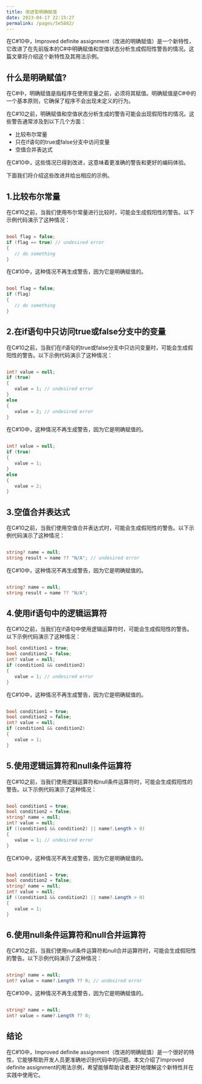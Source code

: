 ```yaml
---
title: 改进型明确赋值
date: 2023-04-17 22:15:27
permalink: /pages/5e5882/
---
```


在C#10中，Improved definite assignment（改进的明确赋值）是一个新特性，它改进了在先前版本的C#中明确赋值和空值状态分析生成假阳性警告的情况。这篇文章将介绍这个新特性及其用法示例。
## 什么是明确赋值?

在C#中，明确赋值是指程序在使用变量之前，必须将其赋值。明确赋值是C#中的一个基本原则，它确保了程序不会出现未定义的行为。

在C#10之前，明确赋值和空值状态分析生成的警告可能会出现假阳性的情况。这些警告通常涉及到以下几个方面：
- 比较布尔常量
- 只在if语句的true或false分支中访问变量
- 空值合并表达式

在C#10中，这些情况已得到改进，这意味着更准确的警告和更好的编码体验。

下面我们将介绍这些改进并给出相应的示例。
## 1.比较布尔常量

在C#10之前，当我们使用布尔常量进行比较时，可能会生成假阳性的警告。以下示例代码演示了这种情况：

```csharp

bool flag = false;
if (flag == true) // undesired error
{
   // do something
}
```



在C#10中，这种情况不再生成警告，因为它是明确赋值的。

```csharp

bool flag = false;
if (flag)
{
   // do something
}
```


## 2.在if语句中只访问true或false分支中的变量

在C#10之前，当我们在if语句的true或false分支中只访问变量时，可能会生成假阳性的警告。以下示例代码演示了这种情况：

```csharp

int? value = null;
if (true)
{
   value = 1; // undesired error
}
else
{
   value = 2; // undesired error
}
```



在C#10中，这种情况不再生成警告，因为它是明确赋值的。

```csharp

int? value = null;
if (true)
{
   value = 1;
}
else
{
   value = 2;
}
```


## 3.空值合并表达式

在C#10之前，当我们使用空值合并表达式时，可能会生成假阳性的警告。以下示例代码演示了这种情况：

```csharp

string? name = null;
string result = name ?? "N/A"; // undesired error
```



在C#10中，这种情况不再生成警告，因为它是明确赋值的。

```csharp

string? name = null;
string result = name ?? "N/A";
```

## 4.使用if语句中的逻辑运算符

在C#10之前，当我们在if语句中使用逻辑运算符时，可能会生成假阳性的警告。以下示例代码演示了这种情况：

```csharp
bool condition1 = true;
bool condition2 = false;
int? value = null;
if (condition1 && condition2)
{
   value = 1; // undesired error
}
```



在C#10中，这种情况不再生成警告，因为它是明确赋值的。

```csharp

bool condition1 = true;
bool condition2 = false;
int? value = null;
if (condition1 && condition2)
{
   value = 1;
}
```


## 5.使用逻辑运算符和null条件运算符

在C#10之前，当我们使用逻辑运算符和null条件运算符时，可能会生成假阳性的警告。以下示例代码演示了这种情况：

```csharp

bool condition1 = true;
bool condition2 = false;
string? name = null;
int? value = null;
if ((condition1 && condition2) || name?.Length > 0)
{
   value = 1; // undesired error
}
```



在C#10中，这种情况不再生成警告，因为它是明确赋值的。

```csharp

bool condition1 = true;
bool condition2 = false;
string? name = null;
int? value = null;
if ((condition1 && condition2) || name?.Length > 0)
{
   value = 1;
}
```


## 6.使用null条件运算符和null合并运算符

在C#10之前，当我们使用null条件运算符和null合并运算符时，可能会生成假阳性的警告。以下示例代码演示了这种情况：

```csharp

string? name = null;
int? value = name?.Length ?? 0; // undesired error
```



在C#10中，这种情况不再生成警告，因为它是明确赋值的。

```csharp

string? name = null;
int? value = name?.Length ?? 0;
```


## 结论

在C#10中，Improved definite assignment（改进的明确赋值）是一个很好的特性，它能够帮助开发人员更准确地识别代码中的问题。本文介绍了Improved definite assignment的用法示例，希望能够帮助读者更好地理解这个新特性并在实践中使用它。
